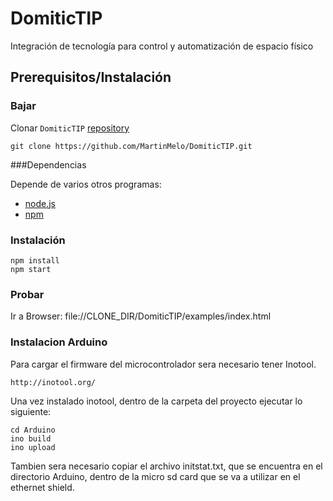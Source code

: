 DomiticTIP
==========

Integración de tecnología para control y automatización de espacio físico


## Prerequisitos/Instalación

### Bajar
Clonar `DomiticTIP` [repository](https://github.com/MartinMelo/DomiticTIP.git)
```
git clone https://github.com/MartinMelo/DomiticTIP.git
```

###Dependencias

Depende de varios otros programas:
- [node.js](http://www.nodejs.org/)
- [npm](https://www.npmjs.org/)


### Instalación

```
npm install
npm start
```

### Probar

Ir a Browser:
file://CLONE_DIR/DomiticTIP/examples/index.html


### Instalacion Arduino

Para cargar el firmware del microcontrolador sera necesario tener Inotool.
```
http://inotool.org/
```
Una vez instalado inotool, dentro de la carpeta del proyecto ejecutar lo siguiente:

```
cd Arduino
ino build 
ino upload
```
Tambien sera necesario copiar el archivo initstat.txt, que se encuentra en el directorio Arduino, dentro de la micro sd card que se va a utilizar en el ethernet shield.